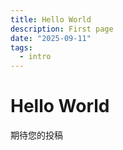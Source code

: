 ```yaml
---
title: Hello World
description: First page
date: "2025-09-11"
tags:
  - intro
---
```


# Hello World

期待您的投稿
